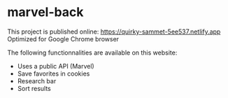 # marvel-back

This project is published online: https://quirky-sammet-5ee537.netlify.app
Optimized for Google Chrome browser

The following functionnalities are available on this website:
  - Uses a public API (Marvel)
  - Save favorites in cookies
  - Research bar
  - Sort results
